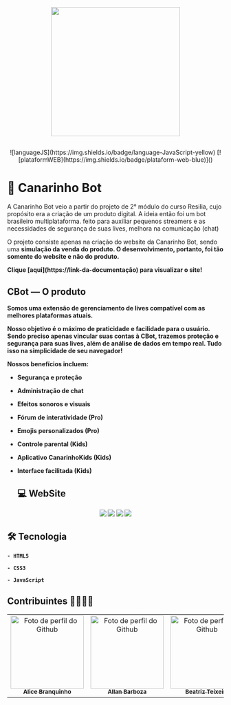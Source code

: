 
<div align='center'>
    <img src='/Canarinho-Bot/src/img/canarinhoLogo.png' width='300px'>
 </div> 
 
 ##
 
 <div align='center'>
       ![languageJS](https://img.shields.io/badge/language-JavaScript-yellow) 
       [![plataformWEB](https://img.shields.io/badge/plataform-web-blue)]()
 </div>

##

# 🐤 Canarinho Bot

<p>
    A Canarinho Bot veio a partir do projeto de 2° módulo do curso Resilia, cujo propósito era a criação de um produto digital. A ideia então foi um bot brasileiro multiplataforma. feito para auxiliar pequenos streamers e as necessidades de segurança de suas lives, melhora na comunicação (chat)
</p>
<p>
    O projeto consiste apenas na criação do website da Canarinho Bot, sendo uma <b>simulação da venda do produto<b>. O desenvolvimento, portanto, foi tão somente do website e não do produto.
</p>
    Clique [aqui](https://link-da-documentação) para visualizar o site!

## CBot — O produto
  Somos uma extensão de gerenciamento de lives compatível com as melhores plataformas atuais.
  
  Nosso objetivo é o máximo de praticidade e facilidade para o usuário. Sendo preciso apenas vincular suas contas à CBot, trazemos proteção e segurança para suas lives, além de análise de dados em tempo real. Tudo isso na simplicidade de seu navegador!

  Nossos benefícios incluem:
  
- Segurança e proteção
  
- Administração de chat
  
- Efeitos sonoros e visuais
    
- Fórum de interatividade (Pro)
  
- Emojis personalizados (Pro)
  
- Controle parental (Kids)
  
- Aplicativo CanarinhoKids (Kids) 
  
- Interface facilitada (Kids)
  
  ## 💻 WebSite
  
 <div align='center'>
   <img src='...'>
   <img src='...'>
   <img src='...'>
   <img src='...'>
 </div>
  
  ## 🛠️ Tecnologia 
  
    - HTML5 
   
    - CSS3
   
    - JavaScript
   
  ## Contribuintes 👩‍💻👨‍💻
  <table>
    <tr align='center'>    
        <td align="center">
          <a href="https://github.com/alicebranq">
            <img src='https://avatars.githubusercontent.com/u/102565368?v=4' width="170px;" alt="Foto de perfil do Github"/><br>
            <sub>
              <b>Alice Branquinho</b>
            </sub>
          </a>
        </td>
        <td align="center">
          <a href="https://github.com/AllanBarbozaG">
            <img src='...' width="170px;" alt="Foto de perfil do Github"/><br>
            <sub>
              <b>Allan Barboza</b>
            </sub>
          </a>
        </td>
        <td align="center">
          <a href="https://github.com/biateisi">
            <img src='https://avatars.githubusercontent.com/u/100853996?v=4' width="170px;" alt="Foto de perfil do Github"/><br>
            <sub>
              <b>Beatriz Teixeira</b>
            </sub>
          </a>
        </td>
      <td align="center">
          <a href="https://github.com/fchristovam">
            <img src='https://avatars.githubusercontent.com/u/102329466?v=4' width="170px;" alt="Foto de perfil do Github"/><br>
            <sub>
              <b>Flávio Christovam</b>
            </sub>
          </a>
        </td>
      <td align="center">
          <a href="https://github.com/RobertaOliveira07">
            <img src='...' width="170px;" alt="Foto de perfil do Github"/><br>
            <sub>
              <b>Roberta Oliveira</b>
            </sub>
          </a>
        </td>
    </tr>
   </table>
